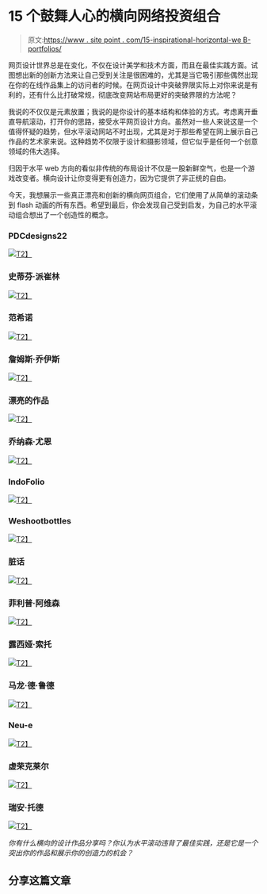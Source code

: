 # 15 个鼓舞人心的横向网络投资组合

> 原文:[https://www . site point . com/15-inspirational-horizontal-we B- portfolios/](https://www.sitepoint.com/15-inspirational-horizontal-web-portfolios/)

网页设计世界总是在变化，不仅在设计美学和技术方面，而且在最佳实践方面。试图想出新的创新方法来让自己受到关注是很困难的，尤其是当它吸引那些偶然出现在你的在线作品集上的访问者的时候。在网页设计中突破界限实际上对你来说是有利的，还有什么比打破常规，彻底改变网站布局更好的突破界限的方法呢？

我说的不仅仅是元素放置；我说的是你设计的基本结构和体验的方式。考虑离开垂直导航滚动，打开你的思路，接受水平网页设计方向。虽然对一些人来说这是一个值得怀疑的趋势，但水平滚动网站不时出现，尤其是对于那些希望在网上展示自己作品的艺术家来说。这种趋势不仅限于设计和摄影领域，但它似乎是任何一个创意领域的伟大选择。

归因于水平 web 方向的看似非传统的布局设计不仅是一股新鲜空气，也是一个游戏改变者。横向设计让你变得更有创造力，因为它提供了非正统的自由。

今天，我想展示一些真正漂亮和创新的横向网页组合，它们使用了从简单的滚动条到 flash 动画的所有东西。希望到最后，你会发现自己受到启发，为自己的水平滚动组合想出了一个创造性的概念。

### PDCdesigns22

[![](../Images/5ea0135ce787e26e75dd9d962221a2a9.png)T2】](http://www.pdcdesigns22.com/)

### 史蒂芬·派崔林

[![](../Images/54a1940890810b77ce9386dd4b658c44.png)T2】](http://tartelin.com/)

### 范希诺

[![](../Images/fe4825001e43ec3e756f2cc86ec68149.png)T2】](http://fancyrhino.com/)

### 詹姆斯·乔伊斯

[![](../Images/ec4c8c586a835c639ac2e64303d10e27.png)T2】](http://www.jamesjoyce.co.uk/)

### 漂亮的作品

[![](../Images/87d57f36a250956c34ae2fddfe54a88e.png)T2】](http://www.prettyproduction.com/)

### 乔纳森·尤恩

[![](../Images/6eb9e716bb33a2a7616d01c56a5d4ddf.png)T2】](http://www.jonathanyuen.com/_main.html)

### IndoFolio

[![](../Images/9642b95046788f8c2697abe77d47d7ac.png)T2】](http://indofolio.com/)

### Weshootbottles

[![](../Images/4333b4daf3f3a927a7738e32590a8cbc.png)T2】](http://weshootbottles.com/)

### 脏话

[![](../Images/5079dd500af924c31a2f15291c05e3fb.png)T2】](http://www.swearwords.com.au/#work_0)

### 菲利普·阿维森

[![](../Images/e706c0381f98bfd858ad269be860d386.png)T2】](http://www.philiparvidson.se/)

### 露西娅·索托

[![](../Images/3de0d413ccdc6efa24ffcaa4c0cf2b70.png)T2】](http://luciasoto.es/)

### 马龙·德·鲁德

[![](../Images/cd5d63b230c6a3af542bbd8b21076d0e.png)T2】](http://www.marlousderoode.nl/)

### Neu-e

[![](../Images/42c05ad59ae06210b59497b8974b2404.png)T2】](http://www.neu-e.de/)

### 虚荣克莱尔

[![](../Images/aaef5a50bb381de60b51b0e238b9df57.png)T2】](http://www.vanityclaire.com/)

### 瑞安·托德

[![](../Images/b3540c04979f20edac71e66694c1cbb9.png)T2】](http://www.ryantodd.com/)

*你有什么横向的设计作品分享吗？你认为水平滚动违背了最佳实践，还是它是一个突出你的作品和展示你的创造力的机会？*

## 分享这篇文章